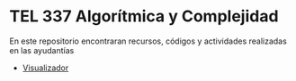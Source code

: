 # TEL 337 Algorítmica y Complejidad

En este repositorio encontraran recursos, códigos y actividades realizadas en las ayudantías

* [Visualizador](https://pythontutor.com/render.html#mode=edit)
